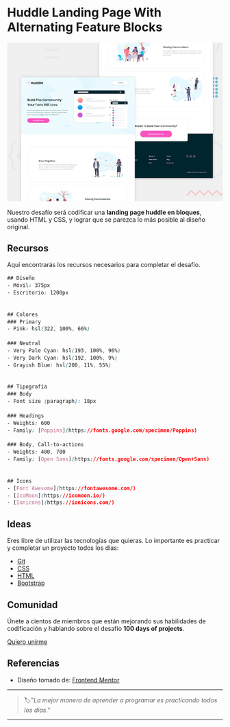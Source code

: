 # Huddle Landing Page With Alternating Feature Blocks

![huddle landing page with alternating feature blocks](./img/28-day.jpg)

Nuestro desafío será codificar una **landing page huddle en bloques**, usando HTML y CSS, y lograr que se parezca lo más posible al diseño original.

## Recursos

Aquí encontrarás los recursos necesarios para completar el desafío.

```css
## Diseño
- Móvil: 375px
- Escritorio: 1200px


## Colores
### Primary
- Pink: hsl(322, 100%, 66%)

### Neutral
- Very Pale Cyan: hsl(193, 100%, 96%)
- Very Dark Cyan: hsl(192, 100%, 9%)
- Grayish Blue: hsl(208, 11%, 55%)


## Tipografía
### Body
- Font size (paragraph): 18px

### Headings
- Weights: 600
- Family: [Poppins](https://fonts.google.com/specimen/Poppins)

### Body, Call-to-actions
- Weights: 400, 700
- Family: [Open Sans](https://fonts.google.com/specimen/Open+Sans)


## Icons
- [Font Awesome](https://fontawesome.com/)
- [IcoMoon](https://icomoon.io/)
- [Ionicons](https://ionicons.com/)
```

## Ideas

Eres libre de utilizar las tecnologías que quieras. Lo importante es practicar y completar un proyecto todos los días:

- [Git](https://git-scm.com/)
- [CSS](https://www.w3schools.com/css/default.asp)
- [HTML](https://www.w3schools.com/html/default.asp)
- [Bootstrap](https://getbootstrap.com/)

## Comunidad

Únete a cientos de miembros que están mejorando sus habilidades de codificación y hablando sobre el desafío **100 days of projects**.

<a href="https://chat.whatsapp.com/LDaK0dksr8f7FbsTWSf0ww" class="btn">
  Quiero unirme
</a>


## Referencias

- Diseño tomado de: [Frontend Mentor](https://www.frontendmentor.io/challenges/huddle-landing-page-with-alternating-feature-blocks-5ca5f5981e82137ec91a5100)

---

> 🏷️"_La mejor manera de aprender a programar es practicando todos los días."_  

---